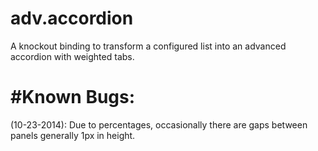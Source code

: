 adv.accordion
=============

A knockout binding to transform a configured list into an advanced accordion with weighted tabs.



#Known Bugs:
=============
(10-23-2014): Due to percentages, occasionally there are gaps between panels generally 1px in height.
